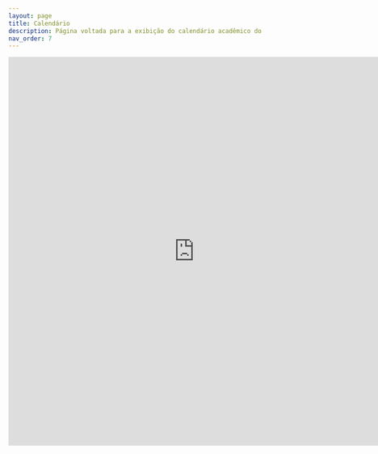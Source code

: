 ```yaml
---
layout: page
title: Calendário
description: Página voltada para a exibição do calendário acadêmico do câmpus.
nav_order: 7
---
```


<iframe src="https://docs.google.com/gview?url=https://organizadorif.github.io/COMP4/assets/pdfs/calendario.pdf&embedded=true" style="width:735px; height:770px;" frameborder="0"></iframe>
